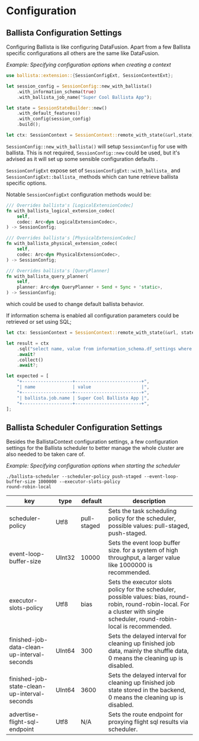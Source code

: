 <!---
  Licensed to the Apache Software Foundation (ASF) under one
  or more contributor license agreements.  See the NOTICE file
  distributed with this work for additional information
  regarding copyright ownership.  The ASF licenses this file
  to you under the Apache License, Version 2.0 (the
  "License"); you may not use this file except in compliance
  with the License.  You may obtain a copy of the License at

    http://www.apache.org/licenses/LICENSE-2.0

  Unless required by applicable law or agreed to in writing,
  software distributed under the License is distributed on an
  "AS IS" BASIS, WITHOUT WARRANTIES OR CONDITIONS OF ANY
  KIND, either express or implied.  See the License for the
  specific language governing permissions and limitations
  under the License.
-->

# Configuration

## Ballista Configuration Settings

Configuring Ballista is like configuring DataFusion. Apart from a few Ballista specific configurations all others are the same like DataFusion.

_Example: Specifying configuration options when creating a context_

```rust
use ballista::extension::{SessionConfigExt, SessionContextExt};

let session_config = SessionConfig::new_with_ballista()
    .with_information_schema(true)
    .with_ballista_job_name("Super Cool Ballista App");

let state = SessionStateBuilder::new()
    .with_default_features()
    .with_config(session_config)
    .build();

let ctx: SessionContext = SessionContext::remote_with_state(&url,state).await?;
```

`SessionConfig::new_with_ballista()` will setup `SessionConfig` for use with ballista. This is not required, `SessionConfig::new` could be used, but it's advised as it will set up some sensible configuration defaults .

`SessionConfigExt` expose set of `SessionConfigExt::with_ballista_` and `SessionConfigExt::ballista_` methods which can tune retrieve ballista specific options.

Notable `SessionConfigExt` configuration methods would be:

```rust
/// Overrides ballista's [LogicalExtensionCodec]
fn with_ballista_logical_extension_codec(
    self,
    codec: Arc<dyn LogicalExtensionCodec>,
) -> SessionConfig;

/// Overrides ballista's [PhysicalExtensionCodec]
fn with_ballista_physical_extension_codec(
    self,
    codec: Arc<dyn PhysicalExtensionCodec>,
) -> SessionConfig;

/// Overrides ballista's [QueryPlanner]
fn with_ballista_query_planner(
    self,
    planner: Arc<dyn QueryPlanner + Send + Sync + 'static>,
) -> SessionConfig;
```

which could be used to change default ballista behavior.

If information schema is enabled all configuration parameters could be retrieved or set using SQL;

```rust
let ctx: SessionContext = SessionContext::remote_with_state(&url, state).await?;

let result = ctx
    .sql("select name, value from information_schema.df_settings where name like 'ballista'")
    .await?
    .collect()
    .await?;

let expected = [
    "+-------------------+-------------------------+",
    "| name              | value                   |",
    "+-------------------+-------------------------+",
    "| ballista.job.name | Super Cool Ballista App |",
    "+-------------------+-------------------------+",
];
```

## Ballista Scheduler Configuration Settings

Besides the BallistaContext configuration settings, a few configuration settings for the Ballista scheduler to better
manage the whole cluster are also needed to be taken care of.

_Example: Specifying configuration options when starting the scheduler_

```shell
./ballista-scheduler --scheduler-policy push-staged --event-loop-buffer-size 1000000 --executor-slots-policy
round-robin-local
```

| key                                          | type   | default     | description                                                                                                                                                                     |
| -------------------------------------------- | ------ | ----------- | ------------------------------------------------------------------------------------------------------------------------------------------------------------------------------- |
| scheduler-policy                             | Utf8   | pull-staged | Sets the task scheduling policy for the scheduler, possible values: pull-staged, push-staged.                                                                                   |
| event-loop-buffer-size                       | UInt32 | 10000       | Sets the event loop buffer size. for a system of high throughput, a larger value like 1000000 is recommended.                                                                   |
| executor-slots-policy                        | Utf8   | bias        | Sets the executor slots policy for the scheduler, possible values: bias, round-robin, round-robin-local. For a cluster with single scheduler, round-robin-local is recommended. |
| finished-job-data-clean-up-interval-seconds  | UInt64 | 300         | Sets the delayed interval for cleaning up finished job data, mainly the shuffle data, 0 means the cleaning up is disabled.                                                      |
| finished-job-state-clean-up-interval-seconds | UInt64 | 3600        | Sets the delayed interval for cleaning up finished job state stored in the backend, 0 means the cleaning up is disabled.                                                        |
| advertise-flight-sql-endpoint                | Utf8   | N/A         | Sets the route endpoint for proxying flight sql results via scheduler.                                                                                                          |
